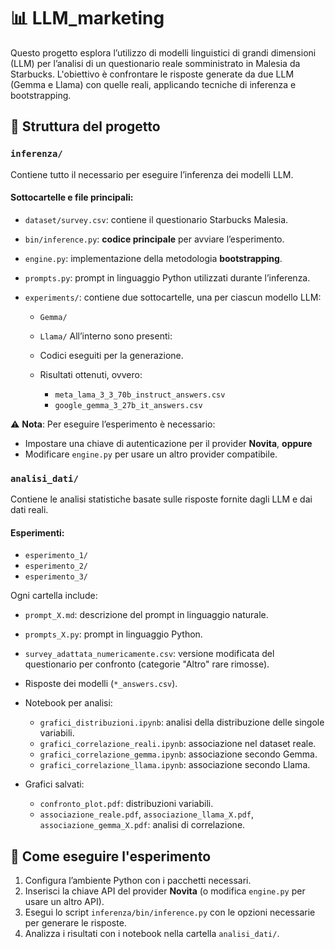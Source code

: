 # 📊 LLM\_marketing

Questo progetto esplora l’utilizzo di modelli linguistici di grandi dimensioni (LLM) per l’analisi di un questionario reale somministrato in Malesia da Starbucks. L'obiettivo è confrontare le risposte generate da due LLM (Gemma e Llama) con quelle reali, applicando tecniche di inferenza e bootstrapping.

## 📁 Struttura del progetto

### `inferenza/`

Contiene tutto il necessario per eseguire l’inferenza dei modelli LLM.

#### Sottocartelle e file principali:

* `dataset/survey.csv`: contiene il questionario Starbucks Malesia.
* `bin/inference.py`: **codice principale** per avviare l’esperimento.
* `engine.py`: implementazione della metodologia **bootstrapping**.
* `prompts.py`: prompt in linguaggio Python utilizzati durante l’inferenza.
* `experiments/`: contiene due sottocartelle, una per ciascun modello LLM:

  * `Gemma/`
  * `Llama/`
    All’interno sono presenti:
  * Codici eseguiti per la generazione.
  * Risultati ottenuti, ovvero:

    * `meta_lama_3_3_70b_instruct_answers.csv`
    * `google_gemma_3_27b_it_answers.csv`

⚠️ **Nota**: Per eseguire l’esperimento è necessario:

* Impostare una chiave di autenticazione per il provider **Novita**, **oppure**
* Modificare `engine.py` per usare un altro provider compatibile.

### `analisi_dati/`

Contiene le analisi statistiche basate sulle risposte fornite dagli LLM e dai dati reali.

#### Esperimenti:

* `esperimento_1/`
* `esperimento_2/`
* `esperimento_3/`

Ogni cartella include:

* `prompt_X.md`: descrizione del prompt in linguaggio naturale.
* `prompts_X.py`: prompt in linguaggio Python.
* `survey_adattata_numericamente.csv`: versione modificata del questionario per confronto (categorie "Altro" rare rimosse).
* Risposte dei modelli (`*_answers.csv`).
* Notebook per analisi:

  * `grafici_distribuzioni.ipynb`: analisi della distribuzione delle singole variabili.
  * `grafici_correlazione_reali.ipynb`: associazione nel dataset reale.
  * `grafici_correlazione_gemma.ipynb`: associazione secondo Gemma.
  * `grafici_correlazione_llama.ipynb`: associazione secondo Llama.
* Grafici salvati:

  * `confronto_plot.pdf`: distribuzioni variabili.
  * `associazione_reale.pdf`, `associazione_llama_X.pdf`, `associazione_gemma_X.pdf`: analisi di correlazione.

## 🚀 Come eseguire l'esperimento

1. Configura l’ambiente Python con i pacchetti necessari.
2. Inserisci la chiave API del provider **Novita** (o modifica `engine.py` per usare un altro API).
3. Esegui lo script `inferenza/bin/inference.py` con le opzioni necessarie per generare le risposte.
4. Analizza i risultati con i notebook nella cartella `analisi_dati/`.
